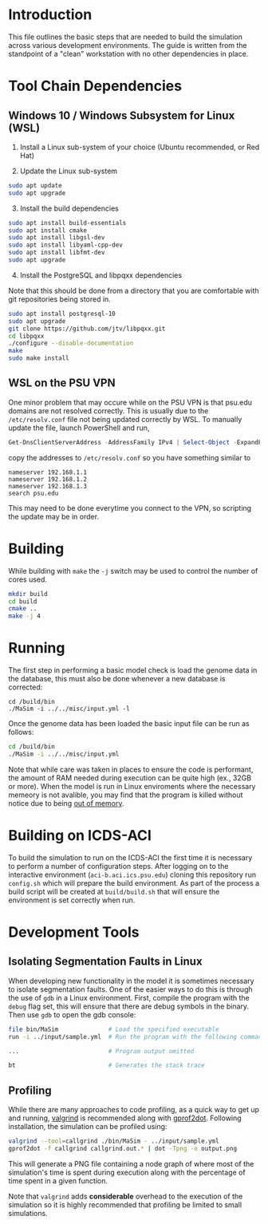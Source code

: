 # Introduction

This file outlines the basic steps that are needed to build the simulation across various development environments. The guide is written from the standpoint of a "clean" workstation with no other dependencies in place.

# Tool Chain Dependencies

## Windows 10 / Windows Subsystem for Linux (WSL)
1. Install a Linux sub-system of your choice (Ubuntu recommended, or Red Hat)

2. Update the Linux sub-system
```bash
sudo apt update
sudo apt upgrade
```

3. Install the build dependencies
```bash
sudo apt install build-essentials
sudo apt install cmake
sudo apt install libgsl-dev
sudo apt install libyaml-cpp-dev
sudo apt install libfmt-dev
sudo apt upgrade
```

4. Install the PostgreSQL and libpqxx dependencies

Note that this should be done from a directory that you are comfortable with git repositories being stored in.
```bash
sudo apt install postgresql-10
sudo apt upgrade
git clone https://github.com/jtv/libpqxx.git
cd libpqxx
./configure --disable-documentation
make
sudo make install
```

## WSL on the PSU VPN
One minor problem that may occure while on the PSU VPN is that psu.edu domains are not resolved correctly. This is usually due to the `/etc/resolv.conf` file not being updated correctly by WSL. To manually update the file, launch PowerShell and run,

```PowerShell
Get-DnsClientServerAddress -AddressFamily IPv4 | Select-Object -ExpandPropert ServerAddresses
```

copy the addresses to `/etc/resolv.conf` so you have something similar to 

```
nameserver 192.168.1.1
nameserver 192.168.1.2
nameserver 192.168.1.3
search psu.edu
```

This may need to be done everytime you connect to the VPN, so scripting the update may be in order.

# Building
While building with `make` the `-j` switch may be used to control the number of cores used.

```bash
mkdir build
cd build
cmake .. 
make -j 4
```

# Running
The first step in performing a basic model check is load the genome data in the database, this must also be done whenever a new database is corrected:

```base
cd /build/bin
./MaSim -i ../../misc/input.yml -l
```

Once the genome data has been loaded the basic input file can be run as follows:

```bash
cd /build/bin
./MaSim -i ../../misc/input.yml
```

Note that while care was taken in places to ensure the code is performant, the amount of RAM needed during execution can be quite high (ex., 32GB or more). When the model is run in Linux enviroments where the necessary memeory is not avalible, you may find that the program is killed without notice due to being [out of memory](https://linux-mm.org/OOM_Killer).

# Building on ICDS-ACI
To build the simulation to run on the ICDS-ACI the first time it is necessary to perform a number of configuration steps. After logging on to the interactive environment (`aci-b.aci.ics.psu.edu`) cloning this repository run `config.sh` which will prepare the build environment. As part of the process a build script will be created at `build/build.sh` that will ensure the environment is set correctly when run. 

# Development Tools

## Isolating Segmentation Faults in Linux
When developing new functionality in the model it is sometimes necessary to isolate segmentation faults. One of the easier ways to do this is through the use of `gdb` in a Linux environment. First, compile the program with the `debug` flag set, this will ensure that there are debug symbols in the binary. Then use `gdb` to open the gdb console:

```bash
file bin/MaSim              # Load the specified executable
run -i ../input/sample.yml  # Run the program with the following command line parameters

...                         # Program output omitted

bt                          # Generates the stack trace
```

## Profiling
While there are many approaches to code profiling, as a quick way to get up and running, [valgrind](http://www.valgrind.org/) is recommended along with [gprof2dot](https://github.com/jrfonseca/gprof2dot). Following installation, the simulation can be profiled using:

```bash
valgrind --tool=callgrind ./bin/MaSim - ../input/sample.yml
gprof2dot -f callgrind callgrind.out.* | dot -Tpng -o output.png
```

This will generate a PNG file containing a node graph of where most of the simulation's time is spent during execution along with the percentage of time spent in a given function. 

Note that `valgrind` adds **considerable** overhead to the execution of the simulation so it is highly recommended that profiling be limited to small simulations. 
